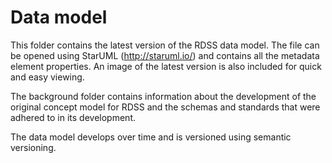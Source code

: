 
# Data model

This folder contains the latest version of the RDSS data model. The file can be opened using StarUML (http://staruml.io/) and contains all the metadata element properties. An image of the latest version is also included for quick and easy viewing.

The background folder contains information about the development of the original concept model for RDSS and the schemas and standards that were adhered to in its development.

The data model develops over time and is versioned using semantic versioning.
